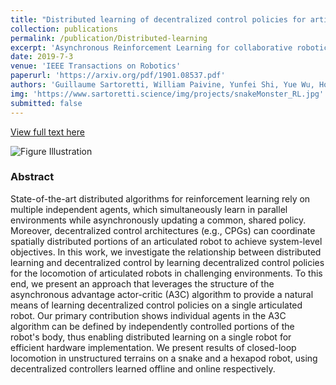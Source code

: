 ```yaml
---
title: "Distributed learning of decentralized control policies for articulated mobile robots"
collection: publications
permalink: /publication/Distributed-learning
excerpt: 'Asynchronous Reinforcement Learning for collaborative robotic manipulation.'
date: 2019-7-3
venue: 'IEEE Transactions on Robotics'
paperurl: 'https://arxiv.org/pdf/1901.08537.pdf'
authors: 'Guillaume Sartoretti, William Paivine, Yunfei Shi, Yue Wu, Howie Choset'
img: 'https://www.sartoretti.science/img/projects/snakeMonster_RL.jpg'
submitted: false
---
```

[View full text here](https://arxiv.org/pdf/1901.08537.pdf)

<img src="https://www.sartoretti.science/img/projects/snakeMonster_RL.jpg"
     alt="Figure Illustration"/>
### Abstract
State-of-the-art distributed algorithms for reinforcement learning rely on multiple independent agents, which simultaneously learn in parallel environments while asynchronously updating a common, shared policy. Moreover, decentralized control architectures (e.g., CPGs) can coordinate spatially distributed portions of an articulated robot to achieve system-level objectives. In this work, we investigate the relationship between distributed learning and decentralized control by learning decentralized control policies for the locomotion of articulated robots in challenging environments. To this end, we present an approach that leverages the structure of the asynchronous advantage actor-critic (A3C) algorithm to provide a natural means of learning decentralized control policies on a single articulated robot. Our primary contribution shows individual agents in the A3C algorithm can be defined by independently controlled portions of the robot's body, thus enabling distributed learning on a single robot for efficient hardware implementation. We present results of closed-loop locomotion in unstructured terrains on a snake and a hexapod robot, using decentralized controllers learned offline and online respectively.